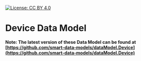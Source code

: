 [![License: CC BY 4.0](https://img.shields.io/badge/License-CC%20BY%204.0-lightgrey.svg)](https://creativecommons.org/licenses/by/4.0/)
# Device Data Model

**Note: The latest version of these Data Model can be found at
[https://github.com/smart-data-models/dataModel.Device](https://github.com/smart-data-models/dataModel.Device)**
